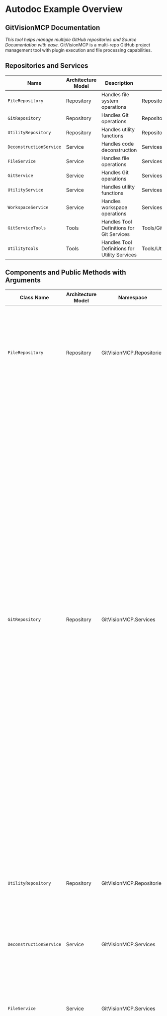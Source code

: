 # Autodoc Example Overview

## GitVisionMCP Documentation
*This tool helps manage multiple GitHub repositories and Source Documentation with ease.*
GitVisionMCP is a multi-repo GitHub project management tool with plugin execution and file processing capabilities.

## Repositories and Services
| Name | Architecture Model | Description | Path |
|------------|-------------------|-----------|----------------|
| `FileRepository` | Repository | Handles file system operations |   Repositories/FileRepository.cs |
| `GitRepository` | Repository | Handles Git operations |   Repositories/GitRepository.cs |
| `UtilityRepository` | Repository | Handles utility functions |   Repositories/UtilityRepository.cs |
| `DeconstructionService` | Service | Handles code deconstruction |   Services/DeconstructionService.cs |
| `FileService` | Service | Handles file operations |   Services/FileService.cs |
| `GitService` | Service | Handles Git operations |   Services/GitService.cs |
| `UtilityService` | Service | Handles utility functions |   Services/UtilityService.cs |
| `WorkspaceService` | Service | Handles workspace operations |   Services/WorkspaceService.cs |
| `GitServiceTools` | Tools | Handles Tool Definitions for Git Services |   Tools/GitServiceTools.cs |
| `UtilityTools` | Tools | Handles Tool Definitions for Utility Services |   Tools/UtilityTools.cs |

## Components and Public Methods with Arguments

| Class Name | Architecture Model | Namespace | Public Methods with Arguments |
|------------|--------------------|-----------|------------------------------:|
| `FileRepository` | Repository | GitVisionMCP.Repositories |`GetFullPath` : relativePath  string<br><br>`ReadFile` : filePath  string<br><br>`GetAllFilesMatching` : searchPattern  string<br><br>`SaveAllFilesToXml` : xmlFilePath  string<br><br>`GetFileContentsAsync` : workspaceFileList  List<WorkspaceFileInfo><br><br>`IsPathMatchingPattern` : path  string<br> pattern  string<br><br>`IsFileExcludedAsync` : relativePath  string<br><br>|
| `GitRepository` | Repository | GitVisionMCP.Services |`ReadGitConflictMarkers` : file  FileContentInfo<br><br>`FindAllGitConflictMarkers` : fileList  IEnumerable<FileContentInfo><br><br>`GetGitLogsAsync` : repositoryPath  string<br> maxCommits  int<br><br>`GetGitLogsBetweenBranchesAsync` : repositoryPath  string<br> branch1  string<br> branch2  string<br><br>`GetGitLogsBetweenCommitsAsync` : repositoryPath  string<br> commit1  string<br> commit2  string<br><br>`GenerateCommitDocumentationAsync` : commits  List<GitCommitInfo><br> format  string<br><br>`WriteDocumentationToFileAsync` : content  string<br> filePath  string<br><br>`GetRecentCommitsAsync` : repositoryPath  string<br> count  int<br><br>`GetChangedFilesBetweenCommitsAsync` : repositoryPath  string<br> commit1  string<br> commit2  string<br><br>`GetDetailedDiffBetweenCommitsAsync` : repositoryPath  string<br> commit1  string<br> commit2  string<br> specificFiles  List<string>?<br><br>`GetCommitDiffInfoAsync` : repositoryPath  string<br> commit1  string<br> commit2  string<br><br>`GetFileLineDiffBetweenCommitsAsync` : repositoryPath  string<br> commit1  string<br> commit2  string<br> filePath  string<br><br>`GetLocalBranchesAsync` : repositoryPath  string<br><br>`GetRemoteBranchesAsync` : repositoryPath  string<br><br>`GetAllBranchesAsync` : repositoryPath  string<br><br>`GetCurrentBranchAsync` : repositoryPath  string<br><br>`FetchFromRemoteAsync` : repositoryPath  string<br> remoteName  string<br><br>`GetGitLogsBetweenBranchesWithRemoteAsync` : repositoryPath  string<br> branch1  string<br> branch2  string<br> fetchRemote  bool<br><br>`SearchCommitsForStringAsync` : repositoryPath  string<br> searchString  string<br> maxCommits  int<br><br>|
| `UtilityRepository` | Repository | GitVisionMCP.Repositories |`GetEnvironmentVariableValue` : variableName  string<br><br>`CreateEnvironmentVariables` : additionalVariables  string>?<br> overwriteExisting  bool<br> includeCurrentEnvironment  bool<br><br>`SetEnvironmentVariable` : name  string<br> value  string<br> target  EnvironmentVariableTarget<br><br>`GetAppVersion` : projectFile  string?<br><br>|
| `DeconstructionService` | Service | GitVisionMCP.Services |`Deconstruct` : filePath  string<br><br>`DeconstructToFile` : filePath  string<br> outputFileName  string?<br><br>|
| `FileService` | Service | GitVisionMCP.Services |`GetFullPath` : relativePath  string<br><br>`ReadFile` : filePath  string<br><br>`GetAllFilesMatching` : searchPattern  string<br><br>`SaveAllFilesToXml` : xmlFilePath  string<br><br>`GetFileContentsAsync` : workspaceFileList  List<WorkspaceFileInfo><br><br>`IsPathMatchingPattern` : path  string<br> pattern  string<br><br>`IsFileExcludedAsync` : relativePath  string<br><br>|
| `GitService` | Service | GitVisionMCP.Services |`ReadGitConflictMarkers` : file  FileContentInfo<br><br>`FindAllGitConflictMarkers` : fileList  IEnumerable<FileContentInfo><br><br>`GetGitLogsAsync` : repositoryPath  string<br> maxCommits  int<br><br>`GetGitLogsBetweenBranchesAsync` : repositoryPath  string<br> branch1  string<br> branch2  string<br><br>`GetGitLogsBetweenCommitsAsync` : repositoryPath  string<br> commit1  string<br> commit2  string<br><br>`GenerateCommitDocumentationAsync` : commits  List<GitCommitInfo><br> format  string<br><br>`WriteDocumentationToFileAsync` : content  string<br> filePath  string<br><br>`GetRecentCommitsAsync` : repositoryPath  string<br> count  int<br><br>`GetChangedFilesBetweenCommitsAsync` : repositoryPath  string<br> commit1  string<br> commit2  string<br><br>`GetDetailedDiffBetweenCommitsAsync` : repositoryPath  string<br> commit1  string<br> commit2  string<br> specificFiles  List<string>?<br><br>`GetCommitDiffInfoAsync` : repositoryPath  string<br> commit1  string<br> commit2  string<br><br>`GetFileLineDiffBetweenCommitsAsync` : repositoryPath  string<br> commit1  string<br> commit2  string<br> filePath  string<br><br>`GetLocalBranchesAsync` : repositoryPath  string<br><br>`GetRemoteBranchesAsync` : repositoryPath  string<br><br>`GetAllBranchesAsync` : repositoryPath  string<br><br>`GetCurrentBranchAsync` : repositoryPath  string<br><br>`FetchFromRemoteAsync` : repositoryPath  string<br> remoteName  string<br><br>`GetGitLogsBetweenBranchesWithRemoteAsync` : repositoryPath  string<br> branch1  string<br> branch2  string<br> fetchRemote  bool<br><br>`SearchCommitsForStringAsync` : repositoryPath  string<br> searchString  string<br> maxCommits  int<br><br>|
| `UtilityService` | Service | GitVisionMCP.Services |`GetEnvironmentVariableValue` : variableName  string<br><br>`GetAppVersion` : projectFile  string?<br><br>|
| `WorkspaceService` | Service | GitVisionMCP.Services |`GetGitHubPromptFileContent` : filename  string<br><br>`SearchJsonFile` : jsonFilePath  string<br> jsonPath  string<br> indented  bool<br> showKeyPaths  bool<br><br>`SearchCsvFile` : csvFilePath  string<br> jsonPath  string<br> hasHeaderRecord  bool<br> ignoreBlankLines  bool<br><br>`SearchXmlFile` : xmlFilePath  string<br> xPath  string<br> indented  bool<br> showKeyPaths  bool<br><br>`TransformXmlWithXslt` : xmlFilePath  string<br> xsltFilePath  string<br> destinationFilePath  string?<br><br>`SearchYamlFile` : yamlFilePath  string<br> jsonPath  string<br> indented  bool<br> showKeyPaths  bool<br><br>`GenerateAutoDocumentationTempJson` : configFilePath  string<br> jsonPath  string<br> templatePath  string?<br> templateOutputPath  string?<br> deconstructionService  IDeconstructionService?<br><br>`GenerateAutoDocumentationTempJsonWithTemplate` : configFilePath  string<br> jsonPath  string<br> templatePath  string?<br> templateOutputPath  string?<br> deconstructionService  IDeconstructionService?<br><br>`SearchExcelFile` : excelFilePath  string<br> jsonPath  string<br><br>`ProcessScribanFromJsonStringAsync` : jsonString  string<br> templateFilePath  string<br> outputFilePath  string<br><br>|
| `GitServiceTools` | MCP Tool | GitVisionMCP.Tools |`gv_fetch_from_remote` : remoteName  string?<br><br>`gv_generate_git_commit_report` : maxCommits  int?<br> outputFormat  string?<br><br>`gv_generate_git_commit_report_to_file` : filePath  string<br> maxCommits  int?<br> outputFormat  string?<br><br>`` : thisServer  IMcpServer<br> cancellationToken  CancellationToken<br> user_prompt  string<br> system_prompt  string<br> model  string<br> maxTokens  int<br><br>`gv_compare_branches_documentation` : branch1  string<br> branch2  string<br> filePath  string<br> outputFormat  string?<br><br>`gv_compare_branches_with_remote_documentation` : branch1  string<br> branch2  string<br> filePath  string<br> fetchRemote  bool<br> outputFormat  string?<br><br>`gv_compare_commits_documentation` : commit1  string<br> commit2  string<br> filePath  string<br> outputFormat  string?<br><br>`gv_get_recent_commits` : maxCommits  int?<br><br>`gv_get_changed_files_between_commits` : commit1  string<br> commit2  string<br><br>`gv_get_commit_diff_info` : commit1  string<br> commit2  string<br><br>`gv_get_detailed_diff_between_commits` : commit1  string<br> commit2  string<br> specificFiles  List<string>?<br><br>`gv_search_commits_for_string` : searchString  string<br> maxCommits  int?<br><br>`gv_get_file_line_diff_between_commits` : commit1  string<br> commit2  string<br> filePath  string<br><br>`gv_list_workspace_files` : fileType  string?<br> relativePath  string?<br> fullPath  string?<br> lastModifiedAfter  string?<br> lastModifiedBefore  string?<br><br>`gv_list_workspace_files_with_cached_data` : cachedFiles  List<WorkspaceFileInfo><br> fileType  string?<br> relativePath  string?<br> fullPath  string?<br> lastModifiedAfter  string?<br> lastModifiedBefore  string?<br><br>`gv_search_json_file` : jsonFilePath  string<br> jsonPath  string<br> indented  bool?<br> showKeyPaths  bool?<br><br>`gv_search_xml_file` : xmlFilePath  string<br> xPath  string<br> indented  bool?<br> showKeyPaths  bool?<br><br>`gv_transform_xml_with_xslt` : xmlFilePath  string<br> xsltFilePath  string<br> destinationFilePath  string?<br><br>`gv_search_csv_file` : csvFilePath  string<br> jsonPath  string<br> hasHeaderRecord  bool?<br> ignoreBlankLines  bool?<br><br>`gv_search_excel_file` : excelFilePath  string<br> jsonPath  string<br><br>`gv_run_sbn_template` : templateFilePath  string<br> jsonData  string<br> outputFilePath  string<br><br>`gv_search_yaml_file` : yamlFilePath  string<br> jsonPath  string<br> indented  bool?<br> showKeyPaths  bool?<br><br>`gv_deconstruct_to_file` : filePath  string<br><br>`gv_deconstruct_to_json` : filePath  string<br> outputFileName  string?<br><br>`gv_get_app_version` : projectFile  string?<br><br>`gv_generate_autodoc` : configFilePath  string<br> jsonPath  string<br> templateFilePath  string<br> templateOutputPath  string<br><br>|
| `UtilityTools` | MCP Tool | GitVisionMCP.Tools |`gv_run_plugin` : pluginName  string?<br><br>`gv_run_process` : workingDirectory  string?<br> fileName  string<br> arguments  string?<br> timeoutMs  int?<br> environmentVariables  string>?<br><br>`gv_get_environment_variable` : variableName  string<br><br>`gv_set_environment_variable` : name  string<br> value  string<br><br>|
